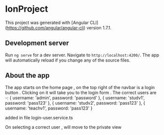 # IonProject

This project was generated with [Angular CLI] (https://github.com/angular/angular-cli) version 1.7.1.

## Development server

Run `ng serve` for a dev server. Navigate to `http://localhost:4200/`. The app will automatically reload if you change any of the source files.

## About the app

The app starts on the home page , on the top right of the navbar is a login button .
Clicking on it will take you to the login form .
The correct users are -:
  { username: 'admin', password: 'password' },
  { username: 'studv1', password: 'pass123' },
  { username: 'studv2', password: 'pass123' },
  { username: 'teachv1', password: 'pass123' }

  added in file login-user.service.ts 

On selecting a correct user , will move to the private view 
